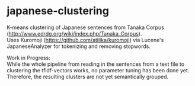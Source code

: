 japanese-clustering
===================

K-means clustering of Japanese sentences from Tanaka Corpus (http://www.edrdg.org/wiki/index.php/Tanaka_Corpus).  
Uses Kuromoji (https://github.com/atilika/kuromoji) via Lucene's JapaneseAnalyzer for tokenizing and removing stopwords. 

Work in Progress:  
While the whole pipeline from reading in the sentences from a text file to clustering the tfidf-vectors works, 
no parameter tuning has been done yet. Therefore, the resulting clusters are not yet semantically grouped.

